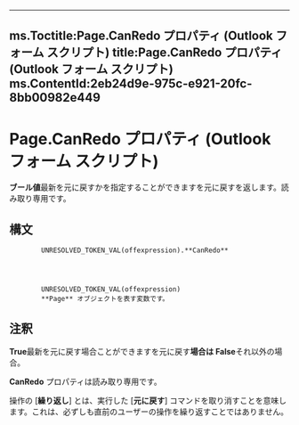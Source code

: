 

---
ms.Toctitle:Page.CanRedo プロパティ (Outlook フォーム スクリプト)
title:Page.CanRedo プロパティ (Outlook フォーム スクリプト)
ms.ContentId:2eb24d9e-975c-e921-20fc-8bb00982e449
---
# Page.CanRedo プロパティ (Outlook フォーム スクリプト)




**ブール値**最新を元に戻すかを指定することができますを元に戻すを返します。読み取り専用です。

## 構文

            UNRESOLVED_TOKEN_VAL(offexpression).**CanRedo**




            UNRESOLVED_TOKEN_VAL(offexpression)
            **Page** オブジェクトを表す変数です。



## 注釈
**True**最新を元に戻す場合ことができますを元に戻す**場合は False**それ以外の場合。



**CanRedo** プロパティは読み取り専用です。



操作の [**繰り返し**] とは、実行した [**元に戻す**] コマンドを取り消すことを意味します。これは、必ずしも直前のユーザーの操作を繰り返すことではありません。




